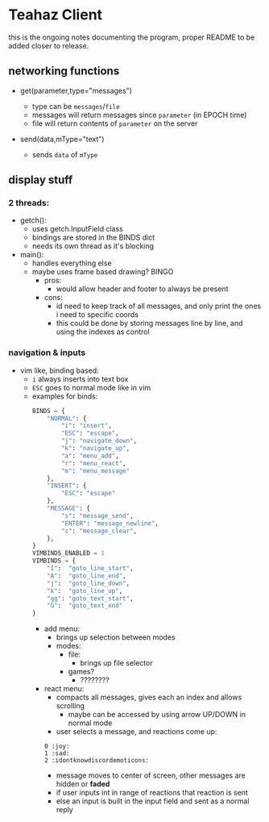 # Teahaz Client
this is the ongoing notes documenting the program, proper README to be added closer to release.

## networking functions
- get(parameter,type="messages")
    * type can be `messages`/`file`
    * messages will return messages since `parameter` (in EPOCH time)
    * file will return contents of `parameter` on the server

- send(data,mType="text")
    * sends `data` of `mType`

## display stuff
### 2 threads:
- getch():
    * uses getch.InputField class
    * bindings are stored in the BINDS dict
    * needs its own thread as it's blocking
- main():
    * handles everything else
    * maybe uses frame based drawing? BINGO
        + pros:
            - would allow header and footer to always be present
        + cons:
            - id need to keep track of all messages, and only print the ones i need to specific coords
            - this could be done by storing messages line by line, and using the indexes as control

### navigation & inputs
- vim like, binding based:
    * `i` always inserts into text box
    * `ESC` goes to normal mode like in vim
    * examples for binds:
        ```python
        BINDS = {
            "NORMAL": {
                "i": "insert",
                "ESC": "escape",
                "j": "navigate_down",
                "k": "navigate_up",
                "a": "menu_add",
                "r": "menu_react",
                "m": "menu_message"
            },
            "INSERT": {
                "ESC": "escape"
            },
            "MESSAGE": {
                "s": "message_send",
                "ENTER": "message_newline",
                "c": "message_clear",
            },
        }
        VIMBINDS_ENABLED = 1
        VIMBINDS = {
            "I":  "goto_line_start",
            "A":  "goto_line_end",
            "j":  "goto_line_down",
            "k":  "goto_line_up",
            "gg": "goto_text_start",
            "G":  "goto_text_end"
        }
        ```
        + add menu:
            - brings up selection between modes
            - modes:
                * file:
                    - brings up file selector
                * games?
                    - ????????
        + react menu:
            - compacts all messages, gives each an index and allows scrolling
                * maybe can be accessed by using arrow UP/DOWN in normal mode
            - user selects a message, and reactions come up:
            ```
            0 :joy: 
            1 :sad:
            2 :idontknowdiscordemoticons:
            ```
            - message moves to center of screen, other messages are hidden or **faded**
            - if user inputs int in range of reactions that reaction is sent
            - else an input is built in the input field and sent as a normal reply

